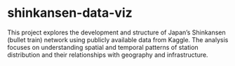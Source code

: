 # shinkansen-data-viz
This project explores the development and structure of Japan’s Shinkansen (bullet train) network using publicly available data from Kaggle. The analysis focuses on understanding spatial and temporal patterns of station distribution and their relationships with geography and infrastructure.
